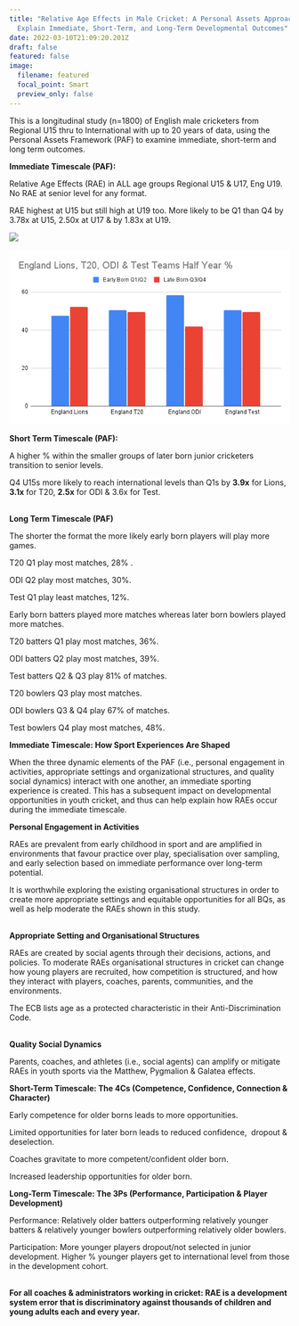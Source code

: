 ```yaml
---
title: "Relative Age Effects in Male Cricket: A Personal Assets Approach to
  Explain Immediate, Short-Term, and Long-Term Developmental Outcomes"
date: 2022-03-10T21:09:20.201Z
draft: false
featured: false
image:
  filename: featured
  focal_point: Smart
  preview_only: false
---
```

This is a longitudinal study (n=1800) of English male cricketers from Regional U15 thru to International with up to 20 years of data, using the Personal Assets Framework (PAF) to examine immediate, short-term and long term outcomes. 

**Immediate Timescale (PAF):**

Relative Age Effects (RAE) in ALL age groups Regional U15 & U17, Eng U19. No RAE at senior level for any format.

RAE highest at U15 but still high at U19 too. More likely to be Q1 than Q4 by 3.78x at U15, 2.50x at U17 & by 1.83x at U19.

![](https://lh6.googleusercontent.com/wQYz-fQa_3MCAfP91w0RURNtyCl5BiR76Q1CsLfzX6dnYuOAborrcLpuynKaQ6k8ElxCfVOkQBFXoNG5S8OCJLBl0iNc5FO2D_I-m4UWVtk1f3l80N_qHBS20yg7yJs8axCyzt-A)

![](england-lions-t20-odi-test-teams-half-year-.png)

**Short Term Timescale (PAF):**

A higher % within the smaller groups of later born junior cricketers transition to senior levels. 

Q4 U15s more likely to reach international levels than Q1s by **3.9x** for Lions, **3.1x** for T20, **2.5x** for ODI & 3.6x for Test.

**\
Long Term Timescale (PAF)**

The shorter the format the more likely early born players will play more games.

T20 Q1 play most matches, 28% .

ODI Q2 play most matches, 30%.

Test Q1 play least matches, 12%.

Early born batters played more matches whereas later born bowlers played more matches.

T20 batters Q1 play most matches, 36%.

ODI batters Q2 play most matches, 39%.

Test batters Q2 & Q3 play 81% of matches.

T20 bowlers Q3 play most matches.

ODI bowlers Q3 & Q4 play 67% of matches.

Test bowlers Q4 play most matches, 48%.

**Immediate Timescale: How Sport Experiences Are Shaped**

When the three dynamic elements of the PAF (i.e., personal engagement in activities, appropriate settings and organizational structures, and quality social dynamics) interact with one another, an immediate sporting experience is created. This has a subsequent impact on developmental opportunities in youth cricket, and thus can help explain how RAEs occur during the immediate timescale.

**Personal Engagement in Activities**

RAEs are prevalent from early childhood in sport and are amplified in environments that favour practice over play, specialisation over sampling, and early selection based on immediate performance over long-term potential.

It is worthwhile exploring the existing organisational structures in order to create more appropriate settings and equitable opportunities for all BQs, as well as help moderate the RAEs shown in this study.

**\
Appropriate Setting and Organisational Structures**

RAEs are created by social agents through their decisions, actions, and policies. To moderate RAEs organisational structures in cricket can change how young players are recruited, how competition is structured, and how they interact with players, coaches, parents, communities, and the environments.

The ECB lists age as a protected characteristic in their Anti-Discrimination Code.

**\
Quality Social Dynamics**

Parents, coaches, and athletes (i.e., social agents) can amplify or mitigate RAEs in youth sports via the Matthew, Pygmalion & Galatea effects.

**Short-Term Timescale: The 4Cs (Competence, Confidence, Connection & Character)**

Early competence for older borns leads to more opportunities.

Limited opportunities for later born leads to reduced confidence,  dropout & deselection.

Coaches gravitate to more competent/confident older born.

Increased leadership opportunities for older born.

**Long-Term Timescale: The 3Ps (Performance, Participation & Player Development)**

Performance: Relatively older batters outperforming relatively younger batters & relatively younger bowlers outperforming relatively older bowlers.

Participation: More younger players dropout/not selected in junior development. Higher % younger players get to international level from those in the development cohort. 

**\
For all coaches & administrators working in cricket: RAE is a development system error that is discriminatory against thousands of children and young adults each and every year.**